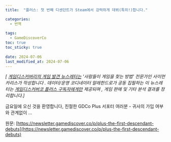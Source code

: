 ```yaml
---
title:  "플러스: 첫 번째 디센던트가 Steam에서 강력하게 데뷔(특히!)합니다."

categories:
  - 번역
  
tags:
  - GameDiscoverCo
toc: true
toc_sticky: true
 
date: 2024-07-06
last_modified_at: 2024-07-06
---
```

_\[ [게임디스커버리의 게임 발견 뉴스레터는](https://www.gamediscover.co/) '사람들이 게임을 찾는 방법' 전문가인 사이먼 카리스가 작성합니다 . 데이터/운영 코디네이터 알레한드로가 공동 집필하는 이 뉴스레터는 [게임디스커버코 플러스 구독자에게만](https://newsletter.gamediscover.co/subscribe) 제공되며 , 게임 판매 및 기타 분석 결과를 정리합니다.\]_

금요일에 오신 것을 환영합니다, 친절한 GDCo Plus 서포터 여러분 - 귀사의 가입 여부와 관계없이 ...

원문: [https://newsletter.gamediscover.co/p/plus-the-first-descendant-debuts](https://newsletter.gamediscover.co/p/plus-the-first-descendant-debuts)